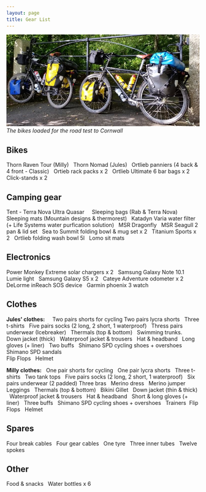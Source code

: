 ```yaml
---
layout: page
title: Gear List
---
```


![Pack](/assets/img/Pack.JPG)*The bikes loaded for the road test to Cornwall*


## Bikes

  Thorn Raven Tour (Milly)  
  Thorn Nomad (Jules)  
  Ortlieb panniers (4 back & 4 front - Classic)  
  Ortieb rack packs x 2  
  Ortlieb Ultimate 6 bar bags x 2  
  Click-stands x 2  

## Camping gear  

  Tent - Terra Nova Ultra Quasar    
  Sleeping bags (Rab & Terra Nova)  
  Sleeping mats (Mountain designs & thermorest)  
  Katadyn Varia water filter (+ Life Systems water purfication solution)  
  MSR Dragonfly  
  MSR Seagull 2 pan & lid set    
  Sea to Summit folding bowl & mug set x 2   
  Titanium Sports x 2   
  Ortlieb folding wash bowl 5l  
  Lomo sit mats  

## Electronics  

  Power Monkey Extreme solar chargers x 2  
  Samsung Galaxy Note 10.1  
  Lumie light  
  Samsung Galaxy S5 x 2  
  Cateye Adventure odometer x 2  
  DeLorme inReach SOS device  
  Garmin phoenix 3 watch  

## Clothes  

**Jules' clothes:**    
Two pairs shorts for cycling 
Two pairs lycra shorts  
Three t-shirts    
Five pairs socks (2 long, 2 short, 1 waterproof)  
Thress pairs underwear (Icebreaker)   
Thermals (top & bottom)  
Swimming trunks.  
Down jacket (thick)  
Waterproof jacket & trousers  
Hat & headband  
Long gloves (+ liner)  
Two buffs  
Shimano SPD cycling shoes + overshoes  
Shimano SPD sandals  
Flip Flops  
Helmet  

**Milly clothes:**  
  One pair shorts for cycling  
  One pair lycra shorts  
  Three t-shirts  
  Two tank tops  
  Five pairs socks (2 long, 2 short, 1 waterproof)  
  Six pairs underwear (2 padded) 
  Three bras  
  Merino dress   
  Merino jumper  
  Leggings  
  Thermals (top & bottom)   
  Bikini 
  Gillet   
  Down jacket (thin & thick)  
  Waterproof jacket & trousers   
  Hat & headband  
  Short & long gloves (+ liner)  
  Three buffs  
  Shimano SPD cycling shoes + overshoes  
  Trainers  
  Flip Flops  
  Helmet  

## Spares 

  Four break cables  
  Four gear cables  
  One tyre  
  Three inner tubes  
  Twelve spokes  

## Other
  Food & snacks  
  Water bottles x 6  
